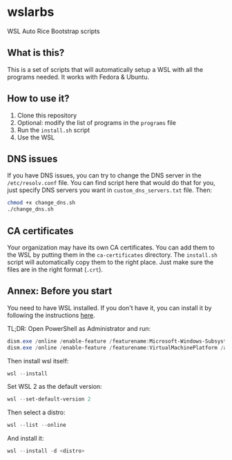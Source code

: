 # wslarbs
WSL Auto Rice Bootstrap scripts

## What is this?

This is a set of scripts that will automatically setup a WSL with all the programs needed. It works with Fedora & Ubuntu.

## How to use it?

1. Clone this repository
2. Optional: modify the list of programs in the `programs` file
3. Run the `install.sh` script
4. Use the WSL

## DNS issues

If you have DNS issues, you can try to change the DNS server in the `/etc/resolv.conf` file. 
You can find script here that would do that for you, just specify DNS servers you want in `custom_dns_servers.txt` file.
Then:

```bash
chmod +x change_dns.sh
./change_dns.sh
```

## CA certificates

Your organization may have its own CA certificates. You can add them to the WSL by putting them in the `ca-certificates` directory. The `install.sh` script will automatically copy them to the right place. Just make sure the files are in the right format (`.crt`).

## Annex: Before you start

You need to have WSL installed. If you don't have it, you can install it by following the instructions [here](https://docs.microsoft.com/en-us/windows/wsl/install-win10).

TL;DR: Open PowerShell as Administrator and run:

```powershell
dism.exe /online /enable-feature /featurename:Microsoft-Windows-Subsystem-Linux /all /norestart
dism.exe /online /enable-feature /featurename:VirtualMachinePlatform /all /norestart
```

Then install wsl itself:

```powershell
wsl --install
```

Set WSL 2 as the default version:

```powershell
wsl --set-default-version 2
```

Then select a distro:
```powershell
wsl --list --online
```

And install it:
```powershell
wsl --install -d <distro>
```